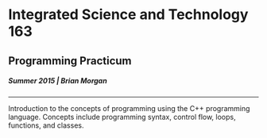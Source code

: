 # Integrated Science and Technology 163
## Programming Practicum
##### Summer 2015 | Brian Morgan

---

Introduction to the concepts of programming using the C++ programming language. Concepts include programming syntax,
control flow, loops, functions, and classes.